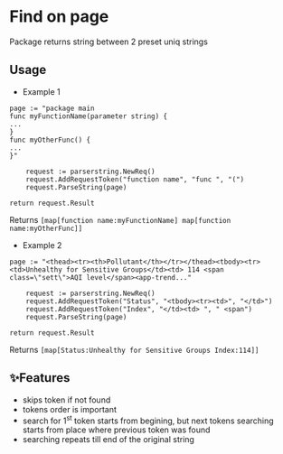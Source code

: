 # Find on page

Package returns string between 2 preset uniq strings

## Usage
- Example 1

```
page := "package main
func myFunctionName(parameter string) {
...
}
func myOtherFunc() {
...
}"

	request := parserstring.NewReq()
	request.AddRequestToken("function name", "func ", "(")
	request.ParseString(page)
	
return request.Result
```
Returns `[map[function name:myFunctionName] map[function name:myOtherFunc]]`

- Example 2
```
page := "<thead><tr><th>Pollutant</th></tr></thead><tbody><tr><td>Unhealthy for Sensitive Groups</td><td> 114 <span class=\"sett\">AQI level</span><app-trend..."

	request := parserstring.NewReq()
	request.AddRequestToken("Status", "<tbody><tr><td>", "</td>")
	request.AddRequestToken("Index", "</td><td> ", " <span")
	request.ParseString(page)
	
return request.Result
```
Returns `[map[Status:Unhealthy for Sensitive Groups Index:114]]`

## ✨Features

- skips token if not found
- tokens order is important
- search for 1<sup>st</sup> token starts from begining, but next tokens searching starts from place where previous token was found
- searching repeats till end of the original string

